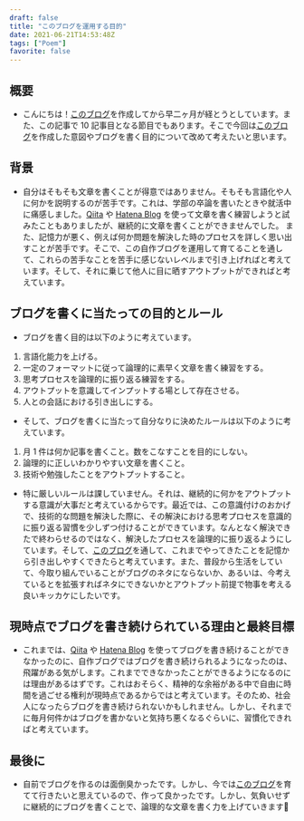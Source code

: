 ```yaml
---
draft: false
title: "このブログを運用する目的"
date: 2021-06-21T14:53:48Z
tags: ["Poem"]
favorite: false
---
```


## 概要

- こんにちは！[このブログ](https://hakiwata.jp/)を作成してから早二ヶ月が経とうとしています。また、この記事で 10 記事目となる節目でもあります。そこで今回は[このブログ](https://hakiwata.jp/)を作成した意図やブログを書く目的について改めて考えたいと思います。

## 背景

- 自分はそもそも文章を書くことが得意ではありません。そもそも言語化や人に何かを説明するのが苦手です。これは、学部の卒論を書いたときや就活中に痛感しました。[Qiita](https://qiita.com/HK-41) や [Hatena Blog](https://dilmnqvo.hatenablog.com/) を使って文章を書く練習しようと試みたこともありましたが、継続的に文章を書くことができませんでした。 また、記憶力が悪く、例えば何か問題を解決した時のプロセスを詳しく思い出すことが苦手です。そこで、この自作ブログを運用して育てることを通して、これらの苦手なことを苦手に感じないレベルまで引き上げればと考えています。そして、それに乗じて他人に目に晒すアウトプットができればと考えています。

## ブログを書くに当たっての目的とルール

- ブログを書く目的は以下のように考えています。

1. 言語化能力を上げる。
2. 一定のフォーマットに従って論理的に素早く文章を書く練習をする。
3. 思考プロセスを論理的に振り返る練習をする。
4. アウトプットを意識してインプットする場として存在させる。
5. 人との会話における引き出しにする。

- そして、ブログを書くに当たって自分なりに決めたルールは以下のように考えています。

1. 月 1 件は何か記事を書くこと。数をこなすことを目的にしない。
2. 論理的に正しいわかりやすい文章を書くこと。
3. 技術や勉強したことをアウトプットすること。

- 特に厳しいルールは課していません。それは、継続的に何かをアウトプットする意識が大事だと考えているからです。最近では、この意識付けのおかげで、技術的な問題を解決した際に、その解決における思考プロセスを意識的に振り返る習慣を少しずつ付けることができています。なんとなく解決できたで終わらせるのではなく、解決したプロセスを論理的に振り返るようにしています。そして、[このブログ](https://hakiwata.jp/)を通して、これまでやってきたことを記憶から引き出しやすくできたらと考えています。また、普段から生活をしていて、今取り組んでいることがブログのネタにならないか、あるいは、今考えているとを拡張すればネタにできないかとアウトプット前提で物事を考える良いキッカケにしたいです。

## 現時点でブログを書き続けられている理由と最終目標

- これまでは、[Qiita](https://qiita.com/HK-41) や [Hatena Blog](https://dilmnqvo.hatenablog.com/) を使ってブログを書き続けることができなかったのに、自作ブログではブログを書き続けられるようになったのは、飛躍がある気がします。これまでできなかったことができるようになるのには理由があるはずです。これはおそらく、精神的な余裕がある中で自由に時間を過ごせる権利が現時点であるからではと考えています。そのため、社会人になったらブログを書き続けられないかもしれません。しかし、それまでに毎月何件かはブログを書かないと気持ち悪くなるぐらいに、習慣化できればと考えています。

## 最後に

- 自前でブログを作るのは面倒臭かったです。しかし、今では[このブログ](https://hakiwata.jp/)を育てて行きたいと思えているので、作って良かったです。しかし、気負いせずに継続的にブログを書くことで、論理的な文章を書く力を上げていきます🤞

